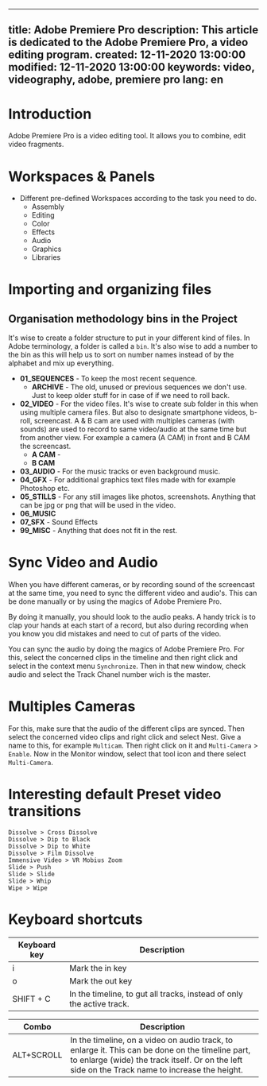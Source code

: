 -----
title: Adobe Premiere Pro
description: This article is dedicated to the Adobe Premiere Pro, a video editing program.
created: 12-11-2020 13:00:00
modified: 12-11-2020 13:00:00
keywords: video, videography, adobe, premiere pro
lang: en
-----

# Introduction

Adobe Premiere Pro is a video editing tool. It allows you to combine, edit video fragments.

# Workspaces & Panels

* Different pre-defined Workspaces according to the task you need to do.
  * Assembly
  * Editing
  * Color
  * Effects
  * Audio
  * Graphics
  * Libraries
  

# Importing and organizing files

## Organisation methodology bins in the Project

It's wise to create a folder structure to put in your different kind of files. In Adobe terminology, a folder is called a `bin`. It's also wise to add a number to the bin as this will help us to sort on number names instead of by the alphabet and mix up everything.

* **01_SEQUENCES** - To keep the most recent sequence.
  * **ARCHIVE** - The old, unused or previous sequences we don't use. Just to keep older stuff for in case of if we need to roll back.
* **02_VIDEO** - For the video files. It's wise to create sub folder in this when using multiple camera files. But also to designate smartphone videos, b-roll, screencast. A & B cam are used with multiples cameras (with sounds) are used to record to same video/audio at the same time but from another view. For example a camera (A CAM) in front and B CAM the screencast. 
  * **A CAM** - 
  * **B CAM**
* **03_AUDIO** - For the music tracks or even background music.
* **04_GFX** - For additional graphics text files made with for example Photoshop etc.
* **05_STILLS** - For any still images like photos, screenshots. Anything that can be jpg or png that will be used in the video.
* **06_MUSIC**
* **07_SFX** - Sound Effects
* **99_MISC** - Anything that does not fit in the rest.

# Sync Video and Audio

When you have different cameras, or by recording sound of the screencast at the same time, you need to sync the different video and audio's. This can be done manually or by using the magics of Adobe Premiere Pro.

By doing it manually, you should look to the audio peaks. A handy trick is to clap your hands at each start of a record, but also during recording when you know you did mistakes and need to cut of parts of the video. 

You can sync the audio by doing the magics of Adobe Premiere Pro. For this, select the concerned clips in the timeline and then right click and select in the context menu `Synchronize`. Then in that new window, check audio and select the Track Chanel number wich is the master.

# Multiples Cameras

For this, make sure that the audio of the different clips are synced. Then select the concerned video clips and right click and select Nest. Give a name to this, for example `Multicam`. Then right click on it and `Multi-Camera` > `Enable`. Now in the Monitor window, select that tool icon and there select `Multi-Camera`.

# Interesting default Preset video transitions

    Dissolve > Cross Dissolve
    Dissolve > Dip to Black
    Dissolve > Dip to White
    Dissolve > Film Dissolve
    Immensive Video > VR Mobius Zoom
    Slide > Push
    Slide > Slide
    Slide > Whip
    Wipe > Wipe

# Keyboard shortcuts

| Keyboard key | Description |
|---|---|
| i | Mark the in key |
| o | Mark the out key |
| SHIFT + C | In the timeline, to gut all tracks, instead of only the active track. |

| Combo | Description |
|---|---|
ALT+SCROLL | In the timeline, on a video on audio track, to enlarge it. This can be done on the timeline part, to enlarge (wide) the track itself. Or on the left side on the Track name to increase the height. |
